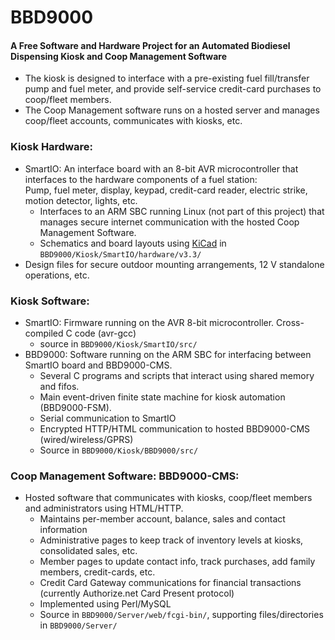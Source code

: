 # BBD9000
#### A Free Software and Hardware Project for an Automated Biodiesel Dispensing Kiosk and Coop Management Software
* The kiosk is designed to interface with a pre-existing fuel fill/transfer pump and fuel meter, and provide self-service credit-card purchases to coop/fleet members.
* The Coop Management software runs on a hosted server and manages coop/fleet accounts, communicates with kiosks, etc.

### Kiosk Hardware:
* SmartIO: An interface board with an 8-bit AVR microcontroller that interfaces to the hardware components of a fuel station:  
    Pump, fuel meter, display, keypad, credit-card reader, electric strike, motion detector, lights, etc.
    * Interfaces to an ARM SBC running Linux (not part of this project) that manages secure internet communication with the hosted
Coop Management Software.
    * Schematics and board layouts using [KiCad](http://www.kicad-pcb.org) in `BBD9000/Kiosk/SmartIO/hardware/v3.3/`
* Design files for secure outdoor mounting arrangements, 12 V standalone operations, etc.

### Kiosk Software:
* SmartIO: Firmware running on the AVR 8-bit microcontroller. Cross-compiled C code (avr-gcc)
    * source in `BBD9000/Kiosk/SmartIO/src/`
* BBD9000: Software running on the ARM SBC for interfacing between SmartIO board and BBD9000-CMS.
    * Several C programs and scripts that interact using shared memory and fifos.
    * Main event-driven finite state machine for kiosk automation (BBD9000-FSM).
    * Serial communication to SmartIO
    * Encrypted HTTP/HTML communication to hosted BBD9000-CMS (wired/wireless/GPRS)
    * Source in `BBD9000/Kiosk/BBD9000/src/`

### Coop Management Software: BBD9000-CMS:
* Hosted software that communicates with kiosks, coop/fleet members and administrators using HTML/HTTP.
    * Maintains per-member account, balance, sales and contact information
    * Administrative pages to keep track of inventory levels at kiosks, consolidated sales, etc.
    * Member pages to update contact info, track purchases, add family members, credit-cards, etc.
    * Credit Card Gateway communications for financial transactions (currently Authorize.net Card Present protocol)
    * Implemented using Perl/MySQL
    * Source in `BBD9000/Server/web/fcgi-bin/`, supporting files/directories in `BBD9000/Server/`
